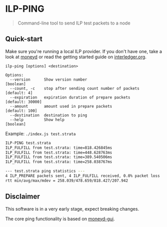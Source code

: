 # ILP-PING

> Command-line tool to send ILP test packets to a node

## Quick-start

Make sure you're running a local ILP provider. If you don't have one, take a look at [moneyd](https://github.com/sharafian/moneyd) or read the getting started guide on [interledger.org](https://interledger.org).

```
ilp-ping [options] <destination>

Options:
  --version      Show version number                                   [boolean]
  --count, -c    stop after sending count number of packets         [default: 4]
  --expiration   expiration duration of prepare packets         [default: 30000]
  --amount       amount used in prepare packets                   [default: 100]
  --destination  destination to ping
  --help         Show help                                             [boolean]
```

Example: `./index.js test.strata`

```sh
ILP-PING test.strata
ILP_FULFILL from test.strata: time=818.426845ms
ILP_FULFILL from test.strata: time=448.628763ms
ILP_FULFILL from test.strata: time=389.540506ms
ILP_FULFILL from test.strata: time=258.038767ms

--- test.strata ping statistics ---
4 ILP_PREPARE packets sent, 4 ILP_FULFILL received, 0.0% packet loss
rtt min/avg/max/mdev = 258.039/478.659/818.427/207.942
```

## Disclaimer

This software is in a very early stage, expect breaking changes.

The core ping functionality is based on [moneyd-gui](https://github.com/interledgerjs/moneyd-gui).
